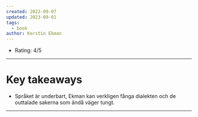```yaml
---
created: 2022-09-07
updated: 2023-09-01
tags:
  - book
author: Kerstin Ekman
---
```

* Rating: 4/5
---
# Key takeaways
* Språket är underbart, Ekman kan verkligen fånga dialekten och de outtalade sakerna som ändå väger tungt.

---

